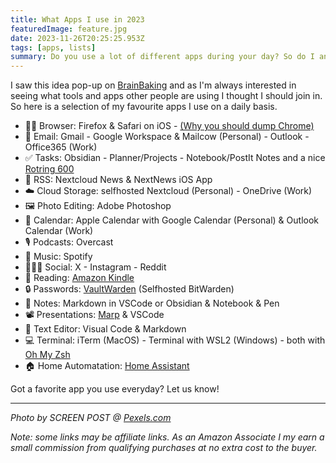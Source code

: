```yaml
---
title: What Apps I use in 2023
featuredImage: feature.jpg
date: 2023-11-26T20:25:25.953Z
tags: [apps, lists]
summary: Do you use a lot of different apps during your day? So do I and I thought I would share some of my favourites for 2023.
---
```


I saw this idea pop-up on [BrainBaking](https://brainbaking.com/post/2023/11/app-defaults-in-late-2023/) and as I'm always interested in seeing what tools and apps other people are using I thought I should join in. So here is a selection of my favourite apps I use on a daily basis.

* :technologist: Browser: Firefox & Safari on iOS - [(Why you should dump Chrome)](https://www.reddit.com/r/uBlockOrigin/comments/17wu2gz/google_confirms_they_will_disable_ublock_origin/)
* :email: Email: Gmail - Google Workspace & Mailcow (Personal) - Outlook - Office365 (Work)
* :white_check_mark: Tasks: Obsidian - Planner/Projects - Notebook/PostIt Notes and a nice [Rotring 600](https://amzn.to/3GhBQLV)
* :newspaper: RSS: Nextcloud News & NextNews iOS App
* :cloud: Cloud Storage: selfhosted Nextcloud (Personal) - OneDrive (Work)
* :framed_picture: Photo Editing: Adobe Photoshop
* :calendar: Calendar: Apple Calendar with Google Calendar (Personal) & Outlook Calendar (Work)
* :studio_microphone: Podcasts: Overcast
* :musical_note: Music: Spotify
* :people_holding_hands: Social: X - Instagram - Reddit
* :book: Reading: [Amazon Kindle](https://amzn.to/3utTUQh)
* :lock: Passwords: [VaultWarden](https://github.com/dani-garcia/vaultwarden) (Selfhosted BitWarden)
* :notebook: Notes: Markdown in VSCode or Obsidian & Notebook & Pen
* :film_projector: Presentations: [Marp](https://marp.app/) & VSCode
* :pencil: Text Editor: Visual Code & Markdown
* :computer: Terminal: iTerm (MacOS) - Terminal with WSL2 (Windows) - both with [Oh My Zsh](https://ohmyz.sh/)
* :house: Home Automatation: [Home Assistant](https://www.home-assistant.io/)

Got a favorite app you use everyday? Let us know!

---
_Photo by SCREEN POST @ [Pexels.com](https://www.pexels.com/photo/pc-keyboard-laying-on-desk-before-monitor-glowing-pink-9976568/)_

_Note: some links may be affiliate links. As an Amazon Associate I my earn a small commission from qualifying purchases at no extra cost to the buyer._